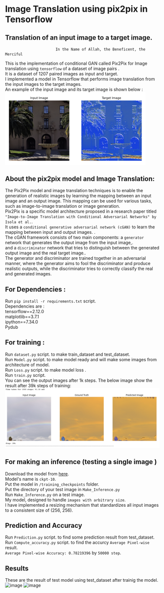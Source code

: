 # Image Translation using pix2pix in Tensorflow
## Translation of an input image to a target image.

                                                
                           In the Name of Allah, the Beneficent, the Merciful

This is the implementation of conditional GAN called Pix2Pix for Image translation using ```tensorflow``` of a dataset of image pairs . </br>
It is a dataset of 1207 paired images as input and target.</br>
I implemented a model in Tensorflow that performs image translation from the input images to the target images. </br>
An example of the input image and its target image is shown below : </br>
<img width="459" alt="image" src="https://github.com/afshari-maryam/Image-Translation-Pix2Pix/blob/main/Example_pair_2.png">
## About the pix2pix model and Image Translation: 
The Pix2Pix model and image translation techniques is to enable the generation of realistic images by learning the mapping between an input image and an output image. This mapping can be used for various tasks, such as image-to-image translation or image generation.</br>
Pix2Pix is a specific model architecture proposed in a research paper titled ``` "Image-to-Image Translation with Conditional Adversarial Networks" by Isola et al. ```. </br>
It uses a ```conditional generative adversarial network (cGAN)``` to learn the mapping between input and output images. .</br>
The cGAN framework consists of two main components: a ```generator``` network that generates the output image from the input image,.</br>
and a ```discriminator``` network that tries to distinguish between the generated output image and the real target image..</br>
The generator and discriminator are trained together in an adversarial manner, where the generator aims to fool the discriminator and produce realistic outputs, while the discriminator tries to correctly classify the real and generated images.</br>


## For Dependencies : 
Run  ``` pip install -r requirements.txt ``` script. <br /> 
Dependencies are : <br />
tensorflow==2.12.0 <br />
matplotlib==3.7.1 <br />
ipython==7.34.0 <br />
Pydub <br />

## For training : 
Run  ``` dataset.py ``` script. to make train_dataset and test_dataset. <br /> 
Run  ``` Model.py ``` script. to make model ready and will make some images from architecture of model. <br /> 
Run  ``` Loss.py ``` script. to make model loss . <br /> 
Run  ``` train.py ``` script. <br /> 
You can see the output images after 1k steps. The below image show the result after 39k steps of training:
![image](https://github.com/afshari-maryam/Image-Translation-Pix2Pix/blob/main/training_result.png)

## For making an inference (testing a single image )
Download the model from [here](https://drive.google.com/file/d/1BXT2ceCg9z38RCMmuTHPvB3Z7noFHjO7/view?usp=sharing).<br />
Model's name is ```ckpt-10```. <br />
Put the model in ``` /training_checkpoints ``` folder.<br />
Put the directory of your test image in ``` Make_Inference.py ```<br />
Run  ``` Make_Inference.py ``` on a test image.<br />
My model, designed to handle ```images with arbitrary size```.<br />
I have implemented a resizing mechanism that standardizes all input images to a consistent size of (256, 256).<br />


## Prediction and Accuracy 
Run  ``` Prediction.py ``` script. to find some prediction result from test_dataset. <br /> 
Run  ``` Compute_accuracy.py ``` script. to find the accurcy ```Average Pixel-wise``` result. <br /> 
```Average Pixel-wise Accuracy: 0.78219396``` by ```50000 step```. <br /> 

## Results
These are the result of test model using test_dataset after trainig the model.
![image](https://github.com/afshari-maryam/Image-Translation-Pix2Pix/blob/main/pred_results/run%3A%203.png)
![image](https://github.com/afshari-maryam/Image-Translation-Pix2Pix/blob/main/pred_results/run%3A%205.png)



